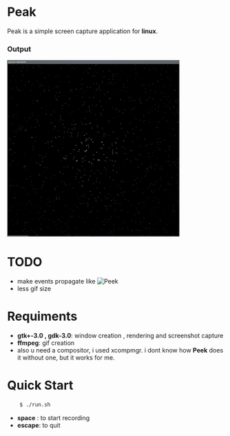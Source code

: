 # Peak
Peak is a simple screen capture application for **linux**.

### Output
<img src="./peak_output.gif" width=400 alt="Peak output" />    


# TODO
- make events propagate like ![Peek](https://github.com/phw/peek)
- less gif size

# Requiments
- **gtk+-3.0 , gdk-3.0**: window creation , rendering and screenshot capture
- **ffmpeg**: gif creation  
- also u need a compositor, i used xcompmgr. i dont know how **Peek** does it without one, but it works for me.

# Quick Start
```bash
    $ ./run.sh
```
- **space** :  to start recording
- **escape**:  to quit
